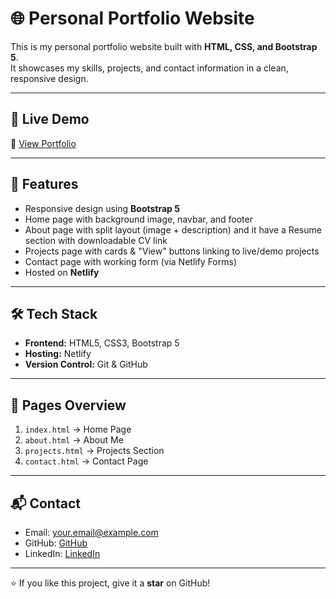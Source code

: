 # 🌐 Personal Portfolio Website

This is my personal portfolio website built with **HTML, CSS, and Bootstrap 5**.  
It showcases my skills, projects, and contact information in a clean, responsive design.

---

## 🚀 Live Demo

🔗 [View Portfolio](https://kumarianjali-portfolio.netlify.app/)

---

## 📌 Features

- Responsive design using **Bootstrap 5**
- Home page with background image, navbar, and footer
- About page with split layout (image + description) and it have a Resume section with downloadable CV link
- Projects page with cards & "View" buttons linking to live/demo projects
- Contact page with working form (via Netlify Forms)
- Hosted on **Netlify**

---

## 🛠️ Tech Stack

- **Frontend:** HTML5, CSS3, Bootstrap 5
- **Hosting:** Netlify
- **Version Control:** Git & GitHub

---

## 📂 Pages Overview

1. `index.html` → Home Page
2. `about.html` → About Me
3. `projects.html` → Projects Section
4. `contact.html` → Contact Page

---

## 📬 Contact

- Email: your.email@example.com
- GitHub: [GitHub](https://github.com/KumariAnjaliRout/Portfolio-new)
- LinkedIn: [LinkedIn](https://www.linkedin.com/in/kumari-anjali-rout0806)

---

⭐ If you like this project, give it a **star** on GitHub!
